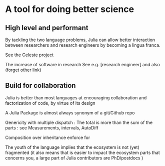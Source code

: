 # A tool for doing better science

## High level and performant
By tackling the two language problems, Julia can allow better interaction between researchers and research engineers by becoming a lingua franca.

See the Celeste project

The increase of software in research
See e.g. [research engineer] and also (forget other link)

## Build for collaboration
Julia is better than most languages at encouraging collaboration and factorization of code, by virtue of its design

A Julia Package is almost always synonym of a git/Github repo

Genericity with multiple dispatch :
The total is more than the sum of the parts :
see Measurements, intervals, AutoDiff

Composition over inheritance enforce for



The youth of the language implies that the ecosystem is not (yet) fragmented (it also means that is easier to impact the ecosystem parts that concerns you, a large part of Julia contributors are PhD/postdocs )
